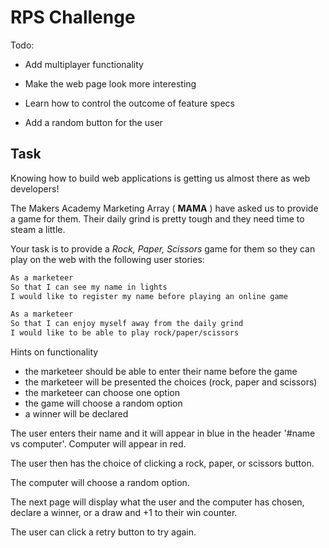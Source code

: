 # RPS Challenge

Todo:

- Add multiplayer functionality

- Make the web page look more interesting

- Learn how to control the outcome of feature specs

- Add a random button for the user

Task
----

Knowing how to build web applications is getting us almost there as web developers!

The Makers Academy Marketing Array ( **MAMA** ) have asked us to provide a game for them. Their daily grind is pretty tough and they need time to steam a little.

Your task is to provide a _Rock, Paper, Scissors_ game for them so they can play on the web with the following user stories:

```sh
As a marketeer
So that I can see my name in lights
I would like to register my name before playing an online game

As a marketeer
So that I can enjoy myself away from the daily grind
I would like to be able to play rock/paper/scissors
```

Hints on functionality

- the marketeer should be able to enter their name before the game
- the marketeer will be presented the choices (rock, paper and scissors)
- the marketeer can choose one option
- the game will choose a random option
- a winner will be declared

The user enters their name and it will appear in blue in the header '#name vs computer'. Computer will appear in red.

The user then has the choice of clicking a rock, paper, or scissors button.

The computer will choose a random option.

The next page will display what the user and the computer has chosen, declare a winner, or a draw and +1 to their win counter.

The user can click a retry button to try again.
